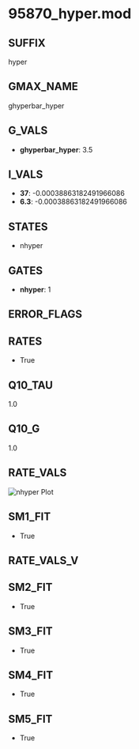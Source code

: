 # 95870_hyper.mod

## SUFFIX

hyper

## GMAX_NAME

ghyperbar_hyper

## G_VALS

- **ghyperbar_hyper**: 3.5

## I_VALS

- **37**: -0.00038863182491966086
- **6.3**: -0.00038863182491966086

## STATES

- nhyper

## GATES

- **nhyper**: 1

## ERROR_FLAGS


## RATES

- True

## Q10_TAU

1.0

## Q10_G

1.0

## RATE_VALS

![nhyper Plot](/Users/pbozelos/Dropbox/icg-Chai-Panos/supermodels/output_markdown_files/IH/95870_hyper.mod/images/nhyper.png)

## SM1_FIT

- True

## RATE_VALS_V

## SM2_FIT

- True

## SM3_FIT

- True

## SM4_FIT

- True

## SM5_FIT

- True

